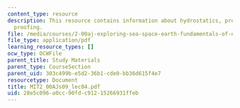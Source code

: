 ```yaml
---
content_type: resource
description: This resource contains information about hydrostatics, pressure and water
  proofing.
file: /media/courses/2-00aj-exploring-sea-space-earth-fundamentals-of-engineering-design-spring-2009/28e5c096a0cc90fdc91215266931ffeb_MIT2_00AJs09_lec04.pdf
file_type: application/pdf
learning_resource_types: []
ocw_type: OCWFile
parent_title: Study Materials
parent_type: CourseSection
parent_uid: 303c499b-e5d2-36b1-cde0-bb36d615f4e7
resourcetype: Document
title: MIT2_00AJs09_lec04.pdf
uid: 28e5c096-a0cc-90fd-c912-15266931ffeb
---
```

